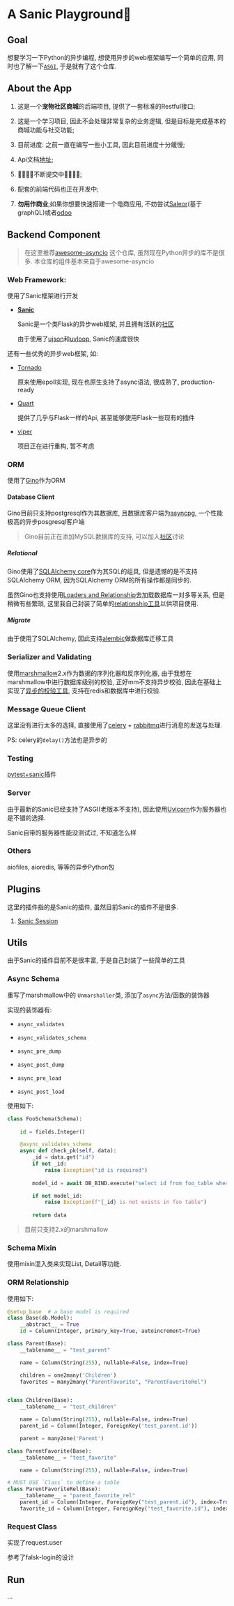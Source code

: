 # A Sanic Playground🚀

## Goal

想要学习一下Python的异步编程, 想使用异步的web框架编写一个简单的应用, 同时也了解一下[`ASGI`](https://asgi.readthedocs.io/en/latest/index.html), 于是就有了这个仓库.

## About the App

1. 这是一个**宠物社区商城**的后端项目, 提供了一套标准的Restful接口;

2. 这是一个学习项目, 因此不会处理非常复杂的业务逻辑, 但是目标是完成基本的商城功能与社交功能;

3. 目前进度: 之前一直在编写一些小工具, 因此目前进度十分缓慢;

4. Api文档[地址](http://www.empty.com);

5. 👨‍💻‍👨‍💻‍不断提交中👨‍💻‍👨‍💻‍;

6. 配套的前端代码也正在开发中;

7. **勿用作商业**;如果你想要快速搭建一个电商应用, 不妨尝试[Saleor](https://saleor.io/)(基于graphQL)或者[odoo](https://www.odoo.com/)

## Backend Component

> 在这里推荐[awesome-asyncio](https://github.com/timofurrer/awesome-asyncio) 这个仓库, 虽然现在Python异步的库不是很多. 本仓库的组件基本来自于awesome-asyncio

### Web Framework:

使用了Sanic框架进行开发

- [**Sanic**](https://github.com/huge-success/sanic)

    Sanic是一个类Flask的异步web框架, 并且拥有活跃的[社区](https://community.sanicframework.org/)

    由于使用了[ujson](https://github.com/ultrajson/ultrajson)和[uvloop](https://github.com/MagicStack/uvloop), Sanic的速度很快

还有一些优秀的异步web框架, 如:

- [Tornado](https://www.tornadoweb.org/en/stable/)

    原来使用epoll实现, 现在也原生支持了async语法, 很成熟了, production-ready

- [Quart](https://gitlab.com/pgjones/quart)

    提供了几乎与Flask一样的Api, 甚至能够使用Flask一些现有的插件

- [viper](https://github.com/viper-framework/viper)

    项目正在进行重构, 暂不考虑

### ORM

使用了[Gino](https://python-gino.org/)作为ORM

#### Database Client

Gino目前只支持postgresql作为其数据库, 且数据库客户端为[asyncpg](https://github.com/MagicStack/asyncpg), 一个性能极高的异步posgresql客户端

> Gino目前正在添加MySQL数据库的支持, 可以加入[社区](https://gitter.im/python-gino/Lobby)讨论

##### Relational

Gino使用了[SQLAlchemy core](https://github.com/sqlalchemy)作为其SQL的组具, 但是遗憾的是不支持SQLAlchemy ORM, 因为SQLAlchemy ORM的所有操作都是同步的.

虽然Gino也支持使用[Loaders and Relationship](https://python-gino.org/docs/en/master/how-to/loaders.html)去加载数据库一对多等关系, 但是稍微有些繁琐, 这里我自己封装了简单的[relationship工具](#relationship)以供项目使用.

##### Migrate

由于使用了SQLAlchemy, 因此支持[alembic](https://github.com/sqlalchemy/alembic)做数据库迁移工具

### Serializer and Validating

使用[marshmallow](https://github.com/marshmallow-code/marshmallow)2.x作为数据的序列化器和反序列化器, 由于我想在marshmallow中进行数据库级别的校验, 正好mm不支持异步校验, 因此在基础上实现了[异步的校验工具](#asyncvalidate), 支持在redis和数据库中进行校验.

### Message Queue Client

这里没有进行太多的选择, 直接使用了[celery](https://github.com/celery/celery) + [rabbitmq](https://www.rabbitmq.com/)进行消息的发送与处理.

PS: celery的`delay()`方法也是异步的

### Testing

[pytest+sanic](https://github.com/yunstanford/pytest-sanic)插件

### Server

由于最新的Sanic已经支持了ASGI(老版本不支持), 因此使用[Uvicorn](https://github.com/encode/uvicorn)作为服务器也是不错的选择.

Sanic自带的服务器性能没测试过, 不知道怎么样

### Others

aiofiles, aioredis, 等等的异步Python包

## Plugins

这里的插件指的是Sanic的插件, 虽然目前Sanic的插件不是很多.

1. [Sanic Session](https://github.com/xen/sanic_session)

## Utils

由于Sanic的插件目前不是很丰富, 于是自己封装了一些简单的工具

### <span id="asyncvalidate">Async Schema</span>

重写了marshmallow中的 `Unmarshaller`类, 添加了`async`方法/函数的装饰器

实现的装饰器有:

- `async_validates`

- `async_validates_schema`

- `async_pre_dump`

- `async_post_dump`

- `async_pre_load`

- `async_post_load`

使用如下:

```python
class FooSchema(Schema):
    
    id = fields.Integer()

    @async_validates_schema
    async def check_pk(self, data):
        _id = data.get("id")
        if not _id:
            raise Exception("id is required")
        
        model_id = await DB_BIND.execute("select id from foo_table where id = $1", (_id, ))

        if not model_id:
            raise Exception(f"{_id} is not exists in foo table")
        
        return data
```

> 目前只支持2.x的marshmallow

### Schema Mixin

使用mixin混入类来实现List, Detail等功能.

### <span id="relationship">ORM Relationship</span>

使用如下:

```python
@setup_base  # a base model is required
class Base(db.Model):
    __abstract__ = True
    id = Column(Integer, primary_key=True, autoincrement=True)

class Parent(Base):
    __tablename__ = "test_parent"

    name = Column(String(255), nullable=False, index=True)

    children = one2many('Children')
    favorites = many2many("ParentFavorite", "ParentFavoriteRel")


class Children(Base):
    __tablename__ = "test_children"

    name = Column(String(255), nullable=False, index=True)
    parent_id = Column(Integer, ForeignKey('test_parent.id'))

    parent = many2one('Parent')

class ParentFavorite(Base):
    __tablename__ = "test_favorite"

    name = Column(String(255), nullable=False, index=True)

# MUST USE `Class` to define a table
class ParentFavoriteRel(Base):
    __tablename__ = "parent_favorite_rel"
    parent_id = Column(Integer, ForeignKey("test_parent.id"), index=True)
    favorite_id = Column(Integer, ForeignKey("test_favorite.id"), index=True)
```

### Request Class

实现了request.user

参考了falsk-login的设计

## Run

...